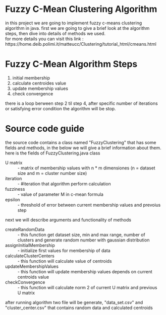 <h1>Fuzzy C-Mean Clustering Algorithm</h1>
<p>in this project we are going to implement fuzzy c-means clustering algorithm in java.
first we are going to give a brief look at the algorithm steps, then dive into details of methods we used.</br>
for more details you can visit this link : https://home.deib.polimi.it/matteucc/Clustering/tutorial_html/cmeans.html</p>
<h1>Fuzzy C-Mean Algorithm Steps</h1>
<ol>
  <li>initial membership</li>
  <li>calculate centroides value</li>
  <li>update membership values</li>
  <li>check convergence</li> 
</ol>
<p>there is a loop berween step 2 til step 4, after specific number of iterations or satisfying error condition the algorithm will be stop.</p>
<h1>Source code guide</h1>
<p> the source code contains a class named "FuzzyClustering" that has some fields and methods, in the below we will give a brief information about them.</br> here is the fields of FuzzyClustering.java class</p>
<dl>
  <dt>U matrix</dt>
  <dd>- matrix of membership values with n * m dimensiones (n = dataset size and m = cluster number size)</dd>
  <dt>iteration</dt>
  <dd>- #iteration that algorithm perform calculation</dd>
  <dt>fuzziness</dt>
  <dd>- value of parameter M in c-mean formula</dd>
  <dt>epsilon</dt>
  <dd>- threshold of error between current membership values and prevoius step</dd>
</dl>
<p>next we will describe arguments and functionality of methods</p>
<dl>
  <dt>createRandomData</dt>
  <dd>- this function get dataset size, min and max range, number of clusters and generate random number with gaussian distribution</dd>
  <dt>assignInitialMembership</dt>
  <dd>- initialize first values for membership of data</dd>
  <dt>calculateClusterCenters</dt>
  <dd>- this function will calculate value of centroids</dd>
  <dt>updateMembershipValues</dt>
  <dd>- this function will update membership values depends on current centroids value</dd>
   <dt>checkConvergence</dt>
  <dd>- this function will calculate norm 2 of current U matrix and previous U matrix</dd>
</dl>
<p>after running algorithm two file will be generate, "data_set.csv" and "cluster_center.csv" that contains random data and calculated centroids</p>
